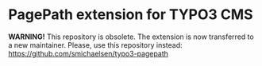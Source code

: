 # PagePath extension for TYPO3 CMS

**WARNING!** This repository is obsolete. The extension is now transferred to a new maintainer. Please, use this repository instead: https://github.com/smichaelsen/typo3-pagepath

